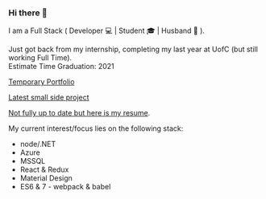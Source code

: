 ### Hi there 👋
I am a Full Stack ( Developer 💻 | Student 🎓 | Husband 💍 ).  
  
Just got back from my internship, completing my last year at UofC (but still working Full Time).  
Estimate Time Graduation: 2021  

[Temporary Portfolio](https://numanaral.github.io/)

[Latest small side project](https://numanaral.github.io/chin-scraper)

[Not fully up to date but here is my resume](https://drive.google.com/file/d/1LJnFmgMGGjY0w8M7fK5Ar6jyuPrv9l-v/view?usp=sharing).


My current interest/focus lies on the following stack:
- node/.NET
- Azure
- MSSQL
- React & Redux
- Material Design 
- ES6 & 7 - webpack & babel

<!--
**numanaral/numanaral** is a ✨ _special_ ✨ repository because its `README.md` (this file) appears on your GitHub profile.

Here are some ideas to get you started:

- 🔭 I’m currently working on ...
- 🌱 I’m currently learning ...
- 👯 I’m looking to collaborate on ...
- 🤔 I’m looking for help with ...
- 💬 Ask me about ...
- 📫 How to reach me: ...
- 😄 Pronouns: ...
- ⚡ Fun fact: ...
-->

